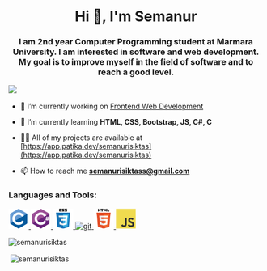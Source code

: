 <h1 align="center">Hi 👋, I'm Semanur</h1>
<h3 align="center">I am 2nd year Computer Programming student at Marmara University. I am interested in software and web development. My goal is to improve myself in the field of software and to reach a good level.</h3>

![](https://c.tenor.com/2uyENRmiUt0AAAAC/coding.gif)

- 🔭 I’m currently working on [Frontend Web Development](https://app.patika.dev/paths/baslangic-seviye-frontend-web-development-patikasi)

- 🌱 I’m currently learning **HTML, CSS, Bootstrap, JS, C#, C**

- 👨‍💻 All of my projects are available at [https://app.patika.dev/semanurisiktas](https://app.patika.dev/semanurisiktas)

- 📫 How to reach me **semanurisiktass@gmail.com**

<h3 align="left">Languages and Tools:</h3>
<p align="left"> <a href="https://www.cprogramming.com/" target="_blank" rel="noreferrer"> <img src="https://raw.githubusercontent.com/devicons/devicon/master/icons/c/c-original.svg" alt="c" width="40" height="40"/> </a> <a href="https://www.w3schools.com/cs/" target="_blank" rel="noreferrer"> <img src="https://raw.githubusercontent.com/devicons/devicon/master/icons/csharp/csharp-original.svg" alt="csharp" width="40" height="40"/> </a> <a href="https://www.w3schools.com/css/" target="_blank" rel="noreferrer"> <img src="https://raw.githubusercontent.com/devicons/devicon/master/icons/css3/css3-original-wordmark.svg" alt="css3" width="40" height="40"/> </a> <a href="https://git-scm.com/" target="_blank" rel="noreferrer"> <img src="https://www.vectorlogo.zone/logos/git-scm/git-scm-icon.svg" alt="git" width="40" height="40"/> </a> <a href="https://www.w3.org/html/" target="_blank" rel="noreferrer"> <img src="https://raw.githubusercontent.com/devicons/devicon/master/icons/html5/html5-original-wordmark.svg" alt="html5" width="40" height="40"/> </a> <a href="https://developer.mozilla.org/en-US/docs/Web/JavaScript" target="_blank" rel="noreferrer"> <img src="https://raw.githubusercontent.com/devicons/devicon/master/icons/javascript/javascript-original.svg" alt="javascript" width="40" height="40"/> </a> </p>

<p><img align="center" src="https://github-readme-stats.vercel.app/api/top-langs?username=semanurisiktas&show_icons=true&locale=en&layout=compact" alt="semanurisiktas" /></p> 

<p>&nbsp;<img align="center" src="https://github-readme-stats.vercel.app/api?username=semanurisiktas&show_icons=true&locale=en" alt="semanurisiktas" /></p>
